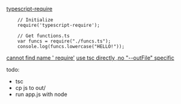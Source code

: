 
[typescript-require](https://www.npmjs.com/package/typescript-require)

```
    // Initialize
    require('typescript-require');

    // Get functions.ts
    var funcs = require("./funcs.ts");
    console.log(funcs.lowercase("HELLO!"));
```


[cannot find name ' require'](https://stackoverflow.com/questions/31173738/typescript-getting-error-ts2304-cannot-find-name-require)
[use tsc directly ,no "--outFile" specific](https://github.com/parcel-bundler/parcel/issues/394)


todo:

  - tsc
  - cp js to out/
  - run app.js with node

